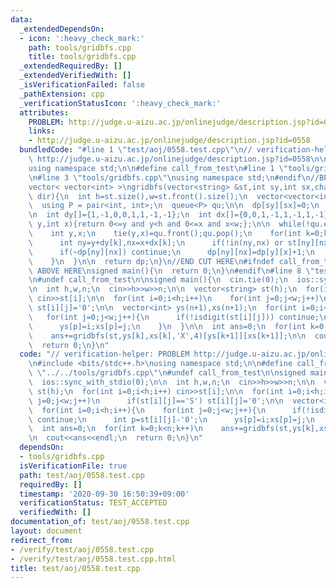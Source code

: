 ```yaml
---
data:
  _extendedDependsOn:
  - icon: ':heavy_check_mark:'
    path: tools/gridbfs.cpp
    title: tools/gridbfs.cpp
  _extendedRequiredBy: []
  _extendedVerifiedWith: []
  _isVerificationFailed: false
  _pathExtension: cpp
  _verificationStatusIcon: ':heavy_check_mark:'
  attributes:
    PROBLEM: http://judge.u-aizu.ac.jp/onlinejudge/description.jsp?id=0558
    links:
    - http://judge.u-aizu.ac.jp/onlinejudge/description.jsp?id=0558
  bundledCode: "#line 1 \"test/aoj/0558.test.cpp\"\n// verification-helper: PROBLEM\
    \ http://judge.u-aizu.ac.jp/onlinejudge/description.jsp?id=0558\n\n#include <bits/stdc++.h>\n\
    using namespace std;\n\n#define call_from_test\n#line 1 \"tools/gridbfs.cpp\"\n\
    \n#line 3 \"tools/gridbfs.cpp\"\nusing namespace std;\n#endif\n//BEGIN CUT HERE\n\
    vector< vector<int> >\ngridbfs(vector<string> &st,int sy,int sx,char wall,int\
    \ dir){\n  int h=st.size(),w=st.front().size();\n  vector<vector<int> > dp(h,vector<int>(w,-1));\n\
    \  using P = pair<int, int>;\n  queue<P> qu;\n\n  dp[sy][sx]=0;\n  qu.emplace(sy,sx);\n\
    \n  int dy[]={1,-1,0,0,1,1,-1,-1};\n  int dx[]={0,0,1,-1,1,-1,1,-1};\n  auto in=[&](int\
    \ y,int x){return 0<=y and y<h and 0<=x and x<w;};\n\n  while(!qu.empty()){\n\
    \    int y,x;\n    tie(y,x)=qu.front();qu.pop();\n    for(int k=0;k<dir;k++){\n\
    \      int ny=y+dy[k],nx=x+dx[k];\n      if(!in(ny,nx) or st[ny][nx]==wall) continue;\n\
    \      if(~dp[ny][nx]) continue;\n      dp[ny][nx]=dp[y][x]+1;\n      qu.emplace(ny,nx);\n\
    \    }\n  }\n\n  return dp;\n}\n//END CUT HERE\n#ifndef call_from_test\n//INSERT\
    \ ABOVE HERE\nsigned main(){\n  return 0;\n}\n#endif\n#line 8 \"test/aoj/0558.test.cpp\"\
    \n#undef call_from_test\n\nsigned main(){\n  cin.tie(0);\n  ios::sync_with_stdio(0);\n\
    \n  int h,w,n;\n  cin>>h>>w>>n;\n\n  vector<string> st(h);\n  for(int i=0;i<h;i++)\
    \ cin>>st[i];\n\n  for(int i=0;i<h;i++)\n    for(int j=0;j<w;j++)\n      if(st[i][j]=='S')\
    \ st[i][j]='0';\n\n  vector<int> ys(n+1),xs(n+1);\n  for(int i=0;i<h;i++){\n \
    \   for(int j=0;j<w;j++){\n      if(!isdigit(st[i][j])) continue;\n      int p=st[i][j]-'0';\n\
    \      ys[p]=i;xs[p]=j;\n    }\n  }\n\n  int ans=0;\n  for(int k=0;k<n;k++)\n\
    \    ans+=gridbfs(st,ys[k],xs[k],'X',4)[ys[k+1]][xs[k+1]];\n\n  cout<<ans<<endl;\n\
    \  return 0;\n}\n"
  code: "// verification-helper: PROBLEM http://judge.u-aizu.ac.jp/onlinejudge/description.jsp?id=0558\n\
    \n#include <bits/stdc++.h>\nusing namespace std;\n\n#define call_from_test\n#include\
    \ \"../../tools/gridbfs.cpp\"\n#undef call_from_test\n\nsigned main(){\n  cin.tie(0);\n\
    \  ios::sync_with_stdio(0);\n\n  int h,w,n;\n  cin>>h>>w>>n;\n\n  vector<string>\
    \ st(h);\n  for(int i=0;i<h;i++) cin>>st[i];\n\n  for(int i=0;i<h;i++)\n    for(int\
    \ j=0;j<w;j++)\n      if(st[i][j]=='S') st[i][j]='0';\n\n  vector<int> ys(n+1),xs(n+1);\n\
    \  for(int i=0;i<h;i++){\n    for(int j=0;j<w;j++){\n      if(!isdigit(st[i][j]))\
    \ continue;\n      int p=st[i][j]-'0';\n      ys[p]=i;xs[p]=j;\n    }\n  }\n\n\
    \  int ans=0;\n  for(int k=0;k<n;k++)\n    ans+=gridbfs(st,ys[k],xs[k],'X',4)[ys[k+1]][xs[k+1]];\n\
    \n  cout<<ans<<endl;\n  return 0;\n}\n"
  dependsOn:
  - tools/gridbfs.cpp
  isVerificationFile: true
  path: test/aoj/0558.test.cpp
  requiredBy: []
  timestamp: '2020-09-30 16:50:39+09:00'
  verificationStatus: TEST_ACCEPTED
  verifiedWith: []
documentation_of: test/aoj/0558.test.cpp
layout: document
redirect_from:
- /verify/test/aoj/0558.test.cpp
- /verify/test/aoj/0558.test.cpp.html
title: test/aoj/0558.test.cpp
---
```

